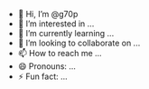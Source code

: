 - 👋 Hi, I’m @g70p
- 👀 I’m interested in ...
- 🌱 I’m currently learning ...
- 💞️ I’m looking to collaborate on ...
- 📫 How to reach me ...
- 😄 Pronouns: ...
- ⚡ Fun fact: ...

<!---
g70p/g70p is a ✨ special ✨ repository because its `README.md` (this file) appears on your GitHub profile.
You can click the Preview link to take a look at your changes.
--->
